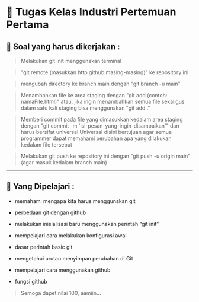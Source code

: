 # 📖 Tugas Kelas Industri Pertemuan Pertama
## 📄 Soal yang harus dikerjakan :
> Melakukan git init menggunakan terminal

> "git remote (masukkan http github masing-masing)" ke repository ini 

> mengubah directory ke branch main dengan "git branch -u main"

> Menambahkan file ke area staging dengan "git add (contoh: namaFile.html)"
> atau, jika ingin menambahkan semua file sekaligus dalam satu kali staging bisa menggunakan "git add ."

> Memberi commit pada file yang dimasukkan kedalam area staging dengan "git commit -m 'isi-pesan-yang-ingin-disampaikan'" dan harus bersifat universal
> Universal disini bertujuan agar semua programmer dapat memahami perubahan apa yang dilakukan kedalam file tersebut 

> Melakukan git push ke repository ini dengan "git push -u origin main" (agar masuk kedalam branch main)
<hr>

## 📘 Yang Dipelajari :
- memahami mengapa kita harus menggunakan git

- perbedaan git dengan github

- melakukan inisialisasi baru menggunakan perintah “git init”

- mempelajari cara melakukan konfigurasi awal

- dasar perintah basic git

- mengetahui urutan menyimpan perubahan di Git

- mempelajari cara menggunakan github

- fungsi github

> Semoga dapet nilai 100, aamiin...
